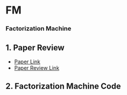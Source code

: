 # FM
### Factorization Machine

## 1. Paper Review
- [Paper Link](https://analyticsconsultores.com.mx/wp-content/uploads/2019/03/Factorization-Machines-Steffen-Rendle-Osaka-University-2010.pdf)
- [Paper Review Link]()

## 2. Factorization Machine Code
